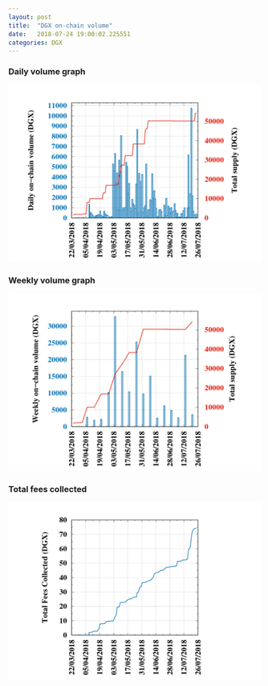 ```yaml
---
layout: post
title:  "DGX on-chain volume"
date:   2018-07-24 19:00:02.225551
categories: DGX
---
```


### Daily volume graph

![DGX daily volume graph](dgxvolume_scripts/daily.png)

### Weekly volume graph

![DGX weekly volume graph](dgxvolume_scripts/out.png)

### Total fees collected

![Total fees collected](dgxvolume_scripts/fees.png)

